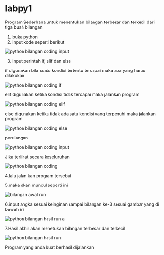 # labpy1


Program Sederhana untuk menentukan bilangan terbesar dan terkecil dari tiga buah bilangan

1. buka python
2. input kode seperti berikut

![python bilangan coding input](https://user-images.githubusercontent.com/37316835/52634002-9fd7d500-2ef8-11e9-8aa7-eff22ae92648.png)


3. input perintah if, elif dan else

if digunakan bila suatu kondisi tertentu tercapai maka apa yang harus dilakukan

![python bilangan coding if](https://user-images.githubusercontent.com/37316835/52634119-f34a2300-2ef8-11e9-8700-2598e3a748f3.png)

elif digunakan ketika kondisi tidak tercapai maka jalankan program

![python bilangan coding elif](https://user-images.githubusercontent.com/37316835/52634120-f34a2300-2ef8-11e9-92b6-413fcc751f07.png)

else digunakan ketika tidak ada satu kondisi yang terpenuhi maka jalankan program

![python bilangan coding else](https://user-images.githubusercontent.com/37316835/52634121-f3e2b980-2ef8-11e9-9f5b-d3876c73410a.png)

perulangan

![python bilangan coding input](https://user-images.githubusercontent.com/37316835/52634304-75d2e280-2ef9-11e9-9bd4-a781ab697d90.png)

Jika terlihat secara keseluruhan

![python bilangan coding](https://user-images.githubusercontent.com/37316835/52634448-cfd3a800-2ef9-11e9-890e-559e6ae5c9ff.png)

4.lalu jalan kan program tersebut

5.maka akan muncul seperti ini

![bilangan awal run](https://user-images.githubusercontent.com/37316835/52635051-66ed2f80-2efb-11e9-83dc-5b176ace6078.png)

6.input angka sesuai keinginan sampai bilangan ke-3 sesuai gambar yang di bawah ini

![python bilangan hasil run a](https://user-images.githubusercontent.com/37316835/52634336-8aaf7600-2ef9-11e9-8303-6c0554ffd423.png)

7.Hasil akhir akan menetukan bilangan terbesar dan terkecil

![python bilangan hasil run](https://user-images.githubusercontent.com/37316835/52634333-897e4900-2ef9-11e9-85a2-7815e19957d6.png)

Program yang anda buat berhasil dijalankan

